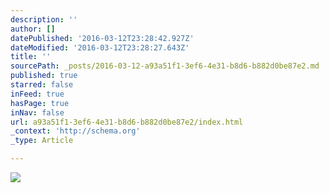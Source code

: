 ```yaml
---
description: ''
author: []
datePublished: '2016-03-12T23:28:42.927Z'
dateModified: '2016-03-12T23:28:27.643Z'
title: ''
sourcePath: _posts/2016-03-12-a93a51f1-3ef6-4e31-b8d6-b882d0be87e2.md
published: true
starred: false
inFeed: true
hasPage: true
inNav: false
url: a93a51f1-3ef6-4e31-b8d6-b882d0be87e2/index.html
_context: 'http://schema.org'
_type: Article

---
```

![](https://the-grid-user-content.s3-us-west-2.amazonaws.com/b8c5d75b-1ab6-4f74-8add-510b99b440f0.png)